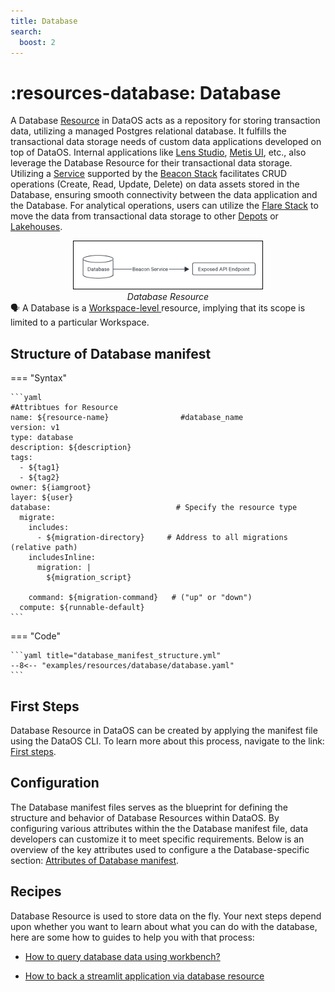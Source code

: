 ```yaml
---
title: Database
search:
  boost: 2
---
```


# :resources-database: Database

A Database [Resource](/resources/) in DataOS acts as a repository for storing transaction data, utilizing a managed Postgres relational database. It fulfills the transactional data storage needs of custom data applications developed on top of DataOS. Internal applications like [Lens Studio](/interfaces/lens/), [Metis UI](/interfaces/metis/), etc., also leverage the Database Resource for their transactional data storage. Utilizing a [Service](/resources/service/) supported by the [Beacon Stack](/resources/stacks/beacon/) facilitates CRUD operations (Create, Read, Update, Delete) on data assets stored in the Database, ensuring smooth connectivity between the data application and the Database. For analytical operations, users can utilize the [Flare Stack](/resources/stacks/flare/) to move the data from transactional data storage to other [Depots](/resources/depot/) or [Lakehouses](/resources/lakehouse/).

<div style="text-align: center;">
  <img src="/resources/database/database.png" alt="Database Resource" style="border:1px solid black; width: 60%; height: auto;">
  <figcaption><i>Database Resource</i></figcaption>
</div>


<aside class="callout">
🗣️ A Database is a <a href="https://dataos.info/resources/types_of_dataos_resources/"> Workspace-level </a> resource, implying that its scope is limited to a particular Workspace.
</aside>

## Structure of Database manifest

=== "Syntax"

    ```yaml
    #Attribtues for Resource
    name: ${resource-name}                #database_name 
    version: v1                           
    type: database                        
    description: ${description}
    tags:
      - ${tag1}
      - ${tag2}
    owner: ${iamgroot}
    layer: ${user} 
    database:                            # Specify the resource type
      migrate:
        includes:
          - ${migration-directory}     # Address to all migrations (relative path)
        includesInline:
          migration: |
            ${migration_script}

        command: ${migration-command}   # ("up" or "down")
      compute: ${runnable-default}
    ```


=== "Code"

    ```yaml title="database_manifest_structure.yml"
    --8<-- "examples/resources/database/database.yaml"
    ```

## First Steps

Database Resource in DataOS can be created by applying the manifest file using the DataOS CLI. To learn more about this process, navigate to the link: [First steps](/resources/database/first_steps/).

## Configuration

The Database manifest files serves as the blueprint for defining the structure and behavior of Database Resources within DataOS. By configuring various attributes within the the Database manifest file, data developers can customize it to meet specific requirements. Below is an overview of the key attributes used to configure a the Database-specific section: [Attributes of Database manifest](/resources/database/configurations/).
 
## Recipes


Database Resource is used to store data on the fly. Your next steps depend upon whether you want to learn about what you can do with the database,  here are some how to guides to help you with that process:

- [How to query database data using workbench?](/resources/database/how_to_guide/how_to_query_database_using_workbench/)

- [How to back a streamlit application via database resource](/resources/database/how_to_guide/how_to_create_a_streamlit_application_of_database_on_dataos/)